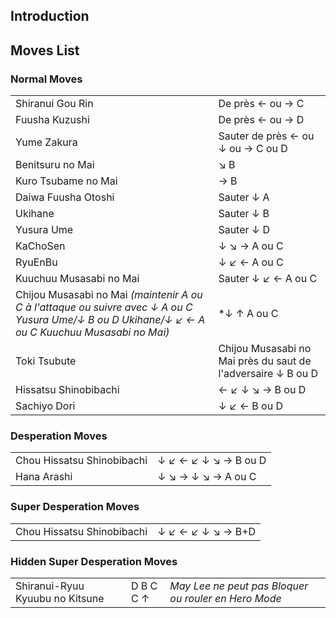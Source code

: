 ## Introduction

## Moves List

### Normal Moves

|                                                                                                                                                  |                                                              |
|--------------------------------------------------------------------------------------------------------------------------------------------------|--------------------------------------------------------------|
| Shiranui Gou Rin                                                                                                                                 | De près ← ou → C                                             |
| Fuusha Kuzushi                                                                                                                                   | De près ← ou → D                                             |
| Yume Zakura                                                                                                                                      | Sauter de près ← ou ↓ ou → C ou D                            |
| Benitsuru no Mai                                                                                                                                 | ↘ B                                                          |
| Kuro Tsubame no Mai                                                                                                                              | → B                                                          |
| Daiwa Fuusha Otoshi                                                                                                                              | Sauter ↓ A                                                   |
| Ukihane                                                                                                                                          | Sauter ↓ B                                                   |
| Yusura Ume                                                                                                                                       | Sauter ↓ D                                                   |
| KaChoSen                                                                                                                                         | ↓ ↘ → A ou C                                                 |
| RyuEnBu                                                                                                                                          | ↓ ↙ ← A ou C                                                 |
| Kuuchuu Musasabi no Mai                                                                                                                          | Sauter ↓ ↙ ← A ou C                                          |
| Chijou Musasabi no Mai *(maintenir A ou C à l'attaque ou suivre avec ↓ A ou C Yusura Ume/↓ B ou D Ukihane/↓ ↙ ← A ou C Kuuchuu Musasabi no Mai)* | \*↓ ↑ A ou C                                                 |
| Toki Tsubute                                                                                                                                     | Chijou Musasabi no Mai près du saut de l'adversaire ↓ B ou D |
| Hissatsu Shinobibachi                                                                                                                            | ← ↙ ↓ ↘ → B ou D                                             |
| Sachiyo Dori                                                                                                                                     | ↓ ↙ ← B ou D                                                 |

### Desperation Moves

|                            |                      |
|----------------------------|----------------------|
| Chou Hissatsu Shinobibachi | ↓ ↙ ← ↙ ↓ ↘ → B ou D |
| Hana Arashi                | ↓ ↘ → ↓ ↘ → A ou C   |

### Super Desperation Moves

|                            |                   |
|----------------------------|-------------------|
| Chou Hissatsu Shinobibachi | ↓ ↙ ← ↙ ↓ ↘ → B+D |

### Hidden Super Desperation Moves

|                                 |           |                                                      |
|---------------------------------|-----------|------------------------------------------------------|
| Shiranui-Ryuu Kyuubu no Kitsune | D B C C ↑ | *May Lee ne peut pas Bloquer ou rouler en Hero Mode* |
